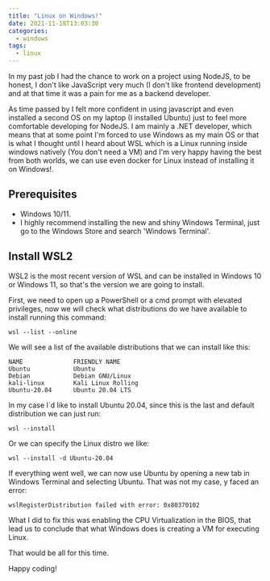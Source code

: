 ```yaml
---
title: "Linux on Windows!"
date: 2021-11-18T13:03:30
categories:
  - windows
tags:
  - linux
---
```


In my past job I had the chance to work on a project using NodeJS, to be honest, I don't like JavaScript very much (I don't like frontend development) and at that time it was a pain for me as a backend developer.

As time passed by I felt more confident in using javascript and even installed a second OS on my laptop (I installed Ubuntu) just to feel more comfortable developing for NodeJS. I am mainly a .NET developer, which means that at some point I'm forced to use Windows as my main OS or that is what I thought until I heard about WSL which is a Linux running inside windows natively (You don't need a VM) and I'm very happy having the best from both worlds, we can use even docker for Linux instead of installing it on Windows!.

## Prerequisites
- Windows 10/11.
- I highly recommend installing the new and shiny Windows Terminal, just go to the Windows Store and search 'Windows Terminal'.

## Install WSL2
WSL2 is the most recent version of WSL and can be installed in Windows 10 or Windows 11, so that's the version we are going to install.

First, we need to open up a PowerShell or a cmd prompt with elevated privileges, now we will check what distributions do we have available to install running this command:

```
wsl --list --online
```

We will see a list of the available distributions that we can install like this:

```
NAME              FRIENDLY NAME
Ubuntu            Ubuntu
Debian            Debian GNU/Linux
kali-linux        Kali Linux Rolling
Ubuntu-20.04      Ubuntu 20.04 LTS
```
In my case I´d like to install Ubuntu 20.04, since this is the last and default distribution we can just run:

```
wsl --install
```

Or we can specify the Linux distro we like:

```
wsl --install -d Ubuntu-20.04
```

If everything went well, we can now use Ubuntu by opening a new tab in Windows Terminal and selecting Ubuntu. That was not my case, y faced an error:

```
wslRegisterDistribution failed with error: 0x80370102
```

What I did to fix this was enabling the CPU Virtualization in the BIOS, that lead us to conclude that what Windows does is creating a VM for executing Linux.

That would be all for this time.

Happy coding!
